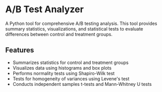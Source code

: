 # A/B Test Analyzer

A Python tool for comprehensive A/B testing analysis. This tool provides summary statistics, visualizations, and statistical tests to evaluate differences between control and treatment groups.

## Features

- Summarizes statistics for control and treatment groups
- Visualizes data using histograms and box plots
- Performs normality tests using Shapiro-Wilk test
- Tests for homogeneity of variances using Levene's test
- Conducts independent samples t-tests and Mann-Whitney U tests
